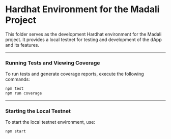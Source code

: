 # Hardhat Environment for the Madali Project

This folder serves as the development Hardhat environment for the Madali project. It provides a local testnet for testing and development of the dApp and its features.

---

### Running Tests and Viewing Coverage

To run tests and generate coverage reports, execute the following commands:

```bash
npm test
npm run coverage
```

---

### Starting the Local Testnet

To start the local testnet environment, use:

```bash
npm start
```
